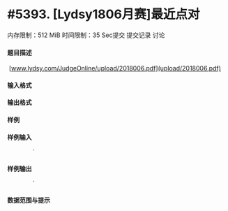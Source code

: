 
# #5393. [Lydsy1806月赛]最近点对
内存限制：512 MiB 时间限制：35 Sec提交 提交记录 讨论
#### 题目描述
 [www.lydsy.com/JudgeOnline/upload/2018006.pdf](upload/2018006.pdf)
#### 输入格式

#### 输出格式

#### 样例

#### 样例输入

			`
#### 样例输出

			`
#### 数据范围与提示

